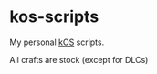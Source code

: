 # kos-scripts
My personal [kOS](https://github.com/KSP-KOS/KOS) scripts.

All crafts are stock (except for DLCs)
